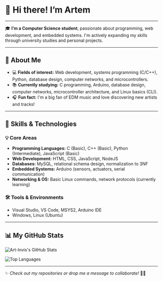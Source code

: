 
# 👋 Hi there! I’m Artem

---

🎓 **I’m a Computer Science student**, passionate about programming, web development, and embedded systems.
I'm actively expanding my skills through university studies and personal projects.

---

## 🎯 About Me

* 💻 **Fields of interest:** Web development, systems programming (C/C++), Python, database design, computer networks, and microcontrollers.
* 📚 **Currently studying:**
  C programming, Arduino, database design, computer networks, microcontroller architecture, and Linux basics (CLI).
* 🎧 **Fun fact:** I'm a big fan of EDM music and love discovering new artists and tracks!

---

## 🚀 Skills & Technologies

### 💡 Core Areas

* **Programming Languages:**
  C (Basic), C++ (Basic), Python (Intermediate), JavaScript (Basic)
* **Web Development:**
  HTML, CSS, JavaScript, NodeJS
* **Databases:**
  MySQL, relational schema design, normalization to 3NF
* **Embedded Systems:**
  Arduino (sensors, actuators, serial communication)
* **Networking & OS:**
  Basic Linux commands, network protocols (currently learning)

### 🛠️ Tools & Environments

* Visual Studio, VS Code, MSYS2, Arduino IDE
* Windows, Linux (Ubuntu)

---

## 📊 My GitHub Stats  

![Art-Invis's GitHub Stats](https://github-readme-stats.vercel.app/api?username=Art-Invis&show_icons=true&theme=blue-green)  

![Top Languages](https://github-readme-stats.vercel.app/api/top-langs/?username=Art-Invis&layout=donut-vertical&theme=blue-green)  

---

✨ *Check out my repositories or drop me a message to collaborate!* 🚀💬  
